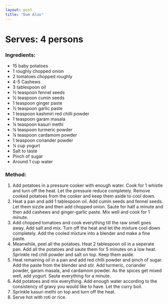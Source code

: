 ```yaml
---
layout: post
title: "Dum Aloo"
---
```




# Serves: 4 persons

### Ingredients: 
* 15 baby potatoes
* 1 roughly chopped onion
* 2 tomatoes chopped roughly
* 4-5 Cashews
* 3 tablespoon oil
* ½ teaspoon fennel seeds
* ½ teaspoon cumin seeds
* 1 teaspoon ginger paste
* ½ teaspoon garlic paste
* 1 teaspoon kashmiri red chilli powder
* 1 teaspoon garam masala
* ¼ teaspoon kasuri methi
* ¼ teaspoon turmeric powder
* ¼ teaspoon cardamom powder
* 1 teaspoon coriander powder
* ¼ cup yogurt
* Salt to taste
* Pinch of sugar
* Around 1 cup water

### Method:
1. Add potatoes in a pressure cooker with enough water. Cook for 1 whistle and turn off the heat. Let the pressure reduce completely. Remove cooked potatoes from the cooker and keep them aside to cool down. 
2. Heat a pan and add 1 tablespoon oil. Add cumin seeds and fennel seeds. Let them sizzle and then add chopped onion. Saute for half a minute and then add cashews and ginger-garlic paste.  Mix well and cook for 1 minute. 
3. Add chopped tomatoes and cook everything till the raw smell goes away. Add salt and mix. Turn off the heat and let the mixture cool down completely. Add the cooled mixture into a blender and make a fine paste. 
4. Meanwhile, peel all the potatoes. Heat 2 tablespoon oil in a seperate pan. Add all the potatoes and saute them for 5 minutes on a low heat. Sprinkle red chill powder and salt on top. Keep them aside.
5. Heat remaining oil in a pan and add red chilli powder and pinch of sugar. Add the paste from the blender and stir. Add turmeric, coriander powder, garam masala, and cardamom powder. As the spices get mixed well, add yogurt. Saute everything for a minute. 
6. Add potatoes and mix everything. Add enough water according to the consistency of gravy you would like to have. Let the curry boil. 
7. Sprinkle kasuri methi on top and turn off the heat. 
8. Serve hot with roti or rice.